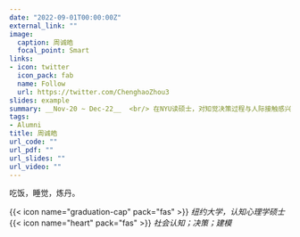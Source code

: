 ```yaml
---
date: "2022-09-01T00:00:00Z"
external_link: ""
image:
  caption: 周诚皓
  focal_point: Smart
links:
- icon: twitter
  icon_pack: fab
  name: Follow
  url: https://twitter.com/ChenghaoZhou3
slides: example
summary: __Nov-20 ~ Dec-22__  <br/> 在NYU读硕士，对知觉决策过程与人际接触感兴趣XD
tags:
- Alumni
title: 周诚皓
url_code: ""
url_pdf: ""
url_slides: ""
url_video: ""
---
```

吃饭，睡觉，炼丹。

{{< icon name="graduation-cap" pack="fas" >}} _纽约大学，认知心理学硕士_  
{{< icon name="heart" pack="fas" >}} _社会认知；决策；建模_  

